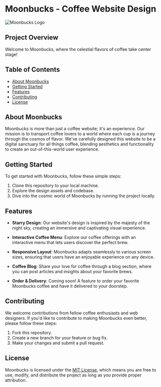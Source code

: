 # Moonbucks - Coffee Website Design

![Moonbucks Logo](https://w7.pngwing.com/pngs/375/13/png-transparent-starbucks-logo-icon.png)

## Project Overview

Welcome to Moonbucks, where the celestial flavors of coffee take center stage!

## Table of Contents

- [About Moonbucks](#about-moonbucks)
- [Getting Started](#getting-started)
- [Features](#features)
- [Contributing](#contributing)
- [License](#license)

## About Moonbucks

Moonbucks is more than just a coffee website; it's an experience. Our mission is to transport coffee lovers to a world where each cup is a journey through the cosmos of flavor. We've carefully designed this website to be a digital sanctuary for all things coffee, blending aesthetics and functionality to create an out-of-this-world user experience.

## Getting Started

To get started with Moonbucks, follow these simple steps:

1. Clone this repository to your local machine.
2. Explore the design assets and codebase.
3. Dive into the cosmic world of Moonbucks by running the project locally.

## Features

- **Starry Design**: Our website's design is inspired by the majesty of the night sky, creating an immersive and captivating visual experience.

- **Interactive Coffee Menu**: Explore our coffee offerings with an interactive menu that lets users discover the perfect brew.

- **Responsive Layout**: Moonbucks adapts seamlessly to various screen sizes, ensuring that users have an enjoyable experience on any device.

- **Coffee Blog**: Share your love for coffee through a blog section, where you can post articles and insights about your favorite brews.

- **Order & Delivery**: Coming soon! A feature to order your favorite Moonbucks coffee and have it delivered to your doorstep.

## Contributing

We welcome contributions from fellow coffee enthusiasts and web designers. If you'd like to contribute to making Moonbucks even better, please follow these steps:

1. Fork this repository.
2. Create a new branch for your feature or bug fix.
3. Make your changes and submit a pull request.

## License

Moonbucks is licensed under the [MIT License](LICENSE), which means you are free to use, modify, and distribute the project as long as you provide proper attribution.
